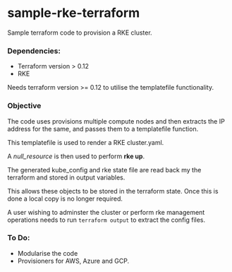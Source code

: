 # sample-rke-terraform

Sample terraform code to provision a RKE cluster.

### Dependencies:
* Terraform version > 0.12 
* RKE 

Needs terraform version >= 0.12 to utilise the templatefile functionality.

### Objective
The code uses provisions multiple compute nodes and then extracts the IP address for the same,
and passes them to a templatefile function.

This templatefile is used to render a RKE cluster.yaml.

A *null_resource* is then used to perform **rke up**.

The generated kube_config and rke state file are read back my the terraform and stored in output variables.

This allows these objects to be stored in the terraform state. Once this is done a local copy is no longer required.

A user wishing to adminster the cluster or perform rke management operations needs to run `terraform output` to extract the config files.

### To Do:
* Modularise the code
* Provisioners for AWS, Azure and GCP.